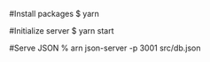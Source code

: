 #Install packages
$ yarn

#Initialize server
$ yarn start

#Serve JSON
% arn json-server -p 3001 src/db.json
